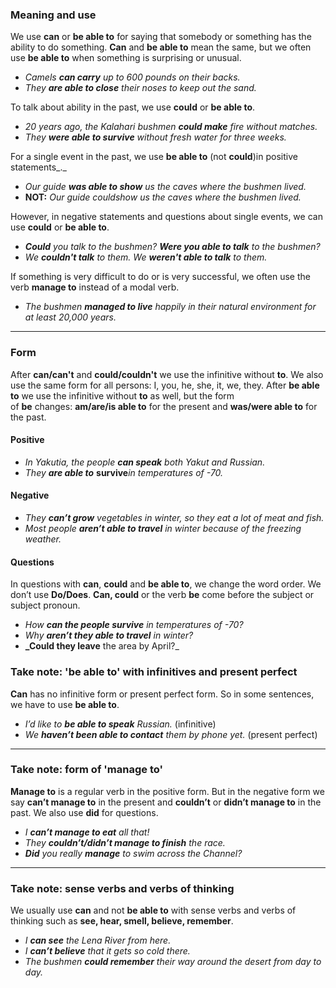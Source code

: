 ### Meaning and use

We use **can** or **be able to** for saying that somebody or something has the ability to do something. **Can** and **be able to** mean the same, but we often use **be able to** when something is surprising or unusual.

- _Camels **can carry** up to 600 pounds on their backs._
- _They **are able to close** their noses to keep out the sand._

To talk about ability in the past, we use **could** or **be able to**.

- _20 years ago, the Kalahari bushmen **could make** fire without matches._
- _They **were able to survive** without fresh water for three weeks._

For a single event in the past, we use **be able to** (not **could**)in positive statements_._

- _Our guide **was able to show** us the caves where the bushmen lived._
- **NOT:** _Our guide couldshow us the caves where the bushmen lived._

However, in negative statements and questions about single events, we can use **could** or **be able to**.

- _**Could** you talk to the bushmen? **Were you able to talk** to the bushmen?_  
- _We **couldn't talk** to them. We **weren't able to talk** to them._

If something is very difficult to do or is very successful, we often use the verb **manage to** instead of a modal verb.

- _The bushmen **managed to live** happily in their natural environment for at least_ _20,000 years._

---
### Form

After **can/can't** and **could/couldn't** we use the infinitive without **to**. We also use the same form for all persons: I, you, he, she, it, we, they. After **be able to** we use the infinitive without **to** as well, but the form of **be** changes: **am/are/is able to** for the present and **was/were able to** for the past.
#### Positive

- _In Yakutia, the people **can speak** both Yakut and Russian._
- _They **are able to**_ **survive**_in temperatures of -70._
#### Negative

- _They **can’t grow** vegetables in winter, so they eat a lot of meat and fish._
- _Most people **aren’t able to travel** in winter because of the freezing weather._
#### Questions

In questions with **can**, **could** and **be able to**, we change the word order. We don’t use **Do/Does**. **Can, could** or the verb **be** come before the subject or subject pronoun.

- _How **can the people survive** in temperatures of -70?_
- _Why **aren’t they able to travel** in winter?_
- **_Could they leave** the area by April?_

### Take note: 'be able to' with infinitives and present perfect

**Can** has no infinitive form or present perfect form. So in some sentences, we have to use **be able to**.

- _I’d like to **be able to speak** Russian._ (infinitive)  
- _We **haven’t been able to contact** them by phone yet._ (present perfect)

---
### Take note: form of 'manage to'

**Manage to** is a regular verb in the positive form. But in the negative form we say **can’t manage to** in the present and **couldn’t** or **didn’t manage to** in the past. We also use **did** for questions.

- _I **can’t manage to eat** all that!_
- _They **couldn’t/didn’t manage to finish** the race._
- _**Did** you really **manage** to swim across the Channel?_

---
### Take note: sense verbs and verbs of thinking

We usually use **can** and not **be able to** with sense verbs and verbs of thinking such as **see, hear, smell, believe, remember**.

- _I **can see** the Lena River from here._
- _I **can’t believe** that it gets so cold there._
- _The bushmen **could remember** their way around the desert from day to day._